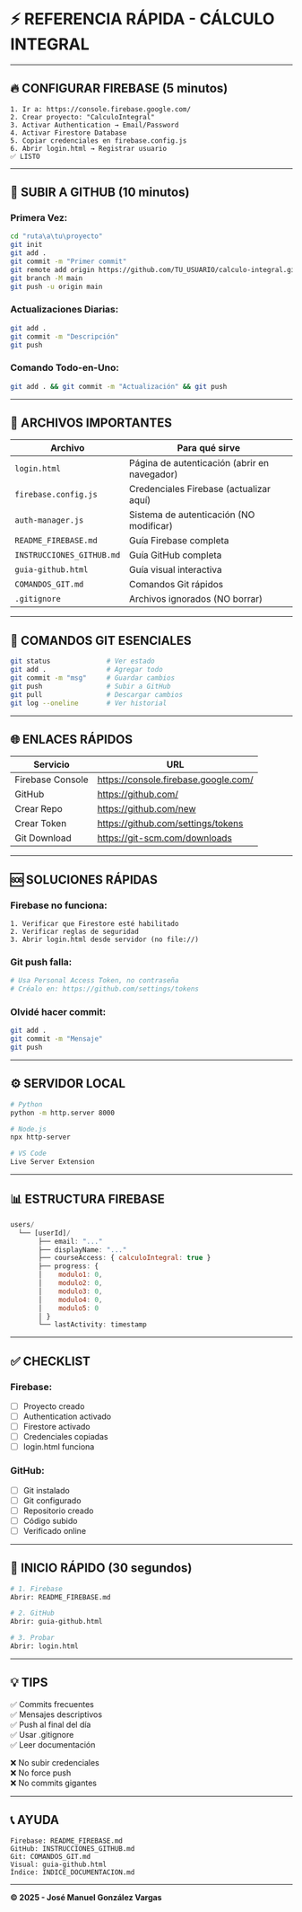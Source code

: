 # ⚡ REFERENCIA RÁPIDA - CÁLCULO INTEGRAL

---

## 🔥 CONFIGURAR FIREBASE (5 minutos)

```
1. Ir a: https://console.firebase.google.com/
2. Crear proyecto: "CalculoIntegral"
3. Activar Authentication → Email/Password
4. Activar Firestore Database
5. Copiar credenciales en firebase.config.js
6. Abrir login.html → Registrar usuario
✅ LISTO
```

---

## 🚀 SUBIR A GITHUB (10 minutos)

### Primera Vez:
```bash
cd "ruta\a\tu\proyecto"
git init
git add .
git commit -m "Primer commit"
git remote add origin https://github.com/TU_USUARIO/calculo-integral.git
git branch -M main
git push -u origin main
```

### Actualizaciones Diarias:
```bash
git add .
git commit -m "Descripción"
git push
```

### Comando Todo-en-Uno:
```bash
git add . && git commit -m "Actualización" && git push
```

---

## 📁 ARCHIVOS IMPORTANTES

| Archivo | Para qué sirve |
|---------|----------------|
| `login.html` | Página de autenticación (abrir en navegador) |
| `firebase.config.js` | Credenciales Firebase (actualizar aquí) |
| `auth-manager.js` | Sistema de autenticación (NO modificar) |
| `README_FIREBASE.md` | Guía Firebase completa |
| `INSTRUCCIONES_GITHUB.md` | Guía GitHub completa |
| `guia-github.html` | Guía visual interactiva |
| `COMANDOS_GIT.md` | Comandos Git rápidos |
| `.gitignore` | Archivos ignorados (NO borrar) |

---

## 🔧 COMANDOS GIT ESENCIALES

```bash
git status              # Ver estado
git add .               # Agregar todo
git commit -m "msg"     # Guardar cambios
git push                # Subir a GitHub
git pull                # Descargar cambios
git log --oneline       # Ver historial
```

---

## 🌐 ENLACES RÁPIDOS

| Servicio | URL |
|----------|-----|
| Firebase Console | https://console.firebase.google.com/ |
| GitHub | https://github.com/ |
| Crear Repo | https://github.com/new |
| Crear Token | https://github.com/settings/tokens |
| Git Download | https://git-scm.com/downloads |

---

## 🆘 SOLUCIONES RÁPIDAS

### Firebase no funciona:
```
1. Verificar que Firestore esté habilitado
2. Verificar reglas de seguridad
3. Abrir login.html desde servidor (no file://)
```

### Git push falla:
```bash
# Usa Personal Access Token, no contraseña
# Créalo en: https://github.com/settings/tokens
```

### Olvidé hacer commit:
```bash
git add .
git commit -m "Mensaje"
git push
```

---

## ⚙️ SERVIDOR LOCAL

```bash
# Python
python -m http.server 8000

# Node.js
npx http-server

# VS Code
Live Server Extension
```

---

## 📊 ESTRUCTURA FIREBASE

```javascript
users/
  └── [userId]/
       ├── email: "..."
       ├── displayName: "..."
       ├── courseAccess: { calculoIntegral: true }
       ├── progress: { 
       │    modulo1: 0,
       │    modulo2: 0,
       │    modulo3: 0,
       │    modulo4: 0,
       │    modulo5: 0
       │ }
       └── lastActivity: timestamp
```

---

## ✅ CHECKLIST

### Firebase:
- [ ] Proyecto creado
- [ ] Authentication activado
- [ ] Firestore activado
- [ ] Credenciales copiadas
- [ ] login.html funciona

### GitHub:
- [ ] Git instalado
- [ ] Git configurado
- [ ] Repositorio creado
- [ ] Código subido
- [ ] Verificado online

---

## 🎯 INICIO RÁPIDO (30 segundos)

```bash
# 1. Firebase
Abrir: README_FIREBASE.md

# 2. GitHub
Abrir: guia-github.html

# 3. Probar
Abrir: login.html
```

---

## 💡 TIPS

✅ Commits frecuentes  
✅ Mensajes descriptivos  
✅ Push al final del día  
✅ Usar .gitignore  
✅ Leer documentación  

❌ No subir credenciales  
❌ No force push  
❌ No commits gigantes  

---

## 📞 AYUDA

```
Firebase: README_FIREBASE.md
GitHub: INSTRUCCIONES_GITHUB.md
Git: COMANDOS_GIT.md
Visual: guia-github.html
Índice: INDICE_DOCUMENTACION.md
```

---

**© 2025 - José Manuel González Vargas**



